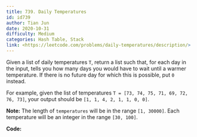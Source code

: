 ```yaml
---
title: 739. Daily Temperatures
id: id739
author: Tian Jun
date: 2020-10-31
difficulty: Medium
categories: Hash Table, Stack
link: <https://leetcode.com/problems/daily-temperatures/description/>
---
```


Given a list of daily temperatures `T`, return a list such that, for each day
in the input, tells you how many days you would have to wait until a warmer
temperature. If there is no future day for which this is possible, put `0`
instead.

For example, given the list of temperatures `T = [73, 74, 75, 71, 69, 72, 76,
73]`, your output should be `[1, 1, 4, 2, 1, 1, 0, 0]`.

**Note:** The length of `temperatures` will be in the range `[1, 30000]`. Each
temperature will be an integer in the range `[30, 100]`.


**Code:**
